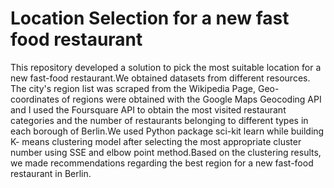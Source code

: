 # Location Selection for a new fast food restaurant

This repository developed a solution to pick the most suitable location for a new fast-food restaurant.We obtained datasets from different resources. The city's region list was scraped from the Wikipedia Page, Geo-coordinates of regions were obtained with the Google Maps Geocoding API and I used the Foursquare API to obtain the most visited restaurant categories and the number of restaurants belonging to different types in each borough of Berlin.We used Python package sci-kit learn while building K- means clustering model after selecting the most appropriate cluster number using SSE and elbow point method.Based on the clustering results, we made recommendations regarding the best region for a new fast-food restaurant in Berlin.
